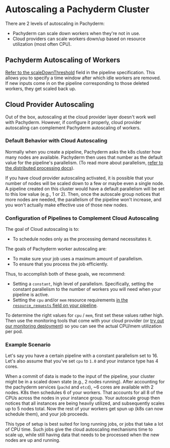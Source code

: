 # Autoscaling a Pachyderm Cluster

There are 2 levels of autoscaling in Pachyderm:

- Pachyderm can scale down workers when they're not in use.
- Cloud providers can scale workers down/up based on resource utilization (most often CPU).

## Pachyderm Autoscaling of Workers

[Refer to the scaleDownThreshold](http://docs.pachyderm.io/en/latest/reference/pipeline_spec.html#scale-down-threshold-optional) field in the pipeline specification. This allows you to specify a time window after which idle workers are removed. If new inputs come in on the pipeline corresponding to those deleted workers, they get scaled back up.

## Cloud Provider Autoscaling

Out of the box, autoscaling at the cloud provider layer doesn't work well with Pachyderm. However, if configure it properly, cloud provider autoscaling can complement Pachyderm autoscaling of workers.

### Default Behavior with Cloud Autoscaling 

Normally when you create a pipeline, Pachyderm asks the k8s cluster how many nodes are available. Pachyderm then uses that number as the default value for the pipeline's parallelism. (To read more about parallelism, [refer to the distributed processing docs](http://docs.pachyderm.io/en/latest/how-tos/distributed_computing.html)).

If you have cloud provider autoscaling activated, it is possible that your number of nodes will be scaled down to a few or maybe even a single node.  A pipeline created on this cluster would have a default parallelism will be set to this low value (e.g., 1 or 2). Then, once the autoscale group notices that more nodes are needed, the parallelism of the pipeline won't increase, and you won't actually make effective use of those new nodes.

### Configuration of Pipelines to Complement Cloud Autoscaling

The goal of Cloud autoscaling is to:

- To schedule nodes only as the processing demand necessitates it.

The goals of Pachyderm worker autoscaling are:

- To make sure your job uses a maximum amount of parallelism.
- To ensure that you process the job efficiently.

Thus, to accomplish both of these goals, we recommend:

- Setting a `constant`, high level of parallelism.  Specifically, setting the constant parallelism to the number of workers you will need when your pipeline is active.
- Setting the `cpu` and/or `mem` resource requirements [in the `resource_requests` field on your pipeline](http://docs.pachyderm.io/en/latest/reference/pipeline_spec.html#resource-requests-optional). 

To determine the right values for `cpu` / `mem`, first set these values rather high.  Then use the monitoring tools that come with your cloud provider (or [try out our monitoring deployment](https://github.com/pachyderm/pachyderm/blob/master/Makefile#L330)) so you can see the actual CPU/mem utilization per pod.

### Example Scenario 

Let's say you have a certain pipeline with a constant parallelism set to 16.  Let's also assume that you've set `cpu` to `1.0` and your instance type has 4 cores.

When a commit of data is made to the input of the pipeline, your cluster might be in a scaled down state (e.g., 2 nodes running). After accounting for the pachyderm services (`pachd` and `etcd`), ~6 cores are available with 2 nodes. K8s then schedules 6 of your workers. That accounts for all 8 of the CPUs across the nodes in your instance group. Your autoscale group then notices that all instances are being heavily utilized, and subsequently scales up to 5 nodes total. Now the rest of your workers get spun up (k8s can now schedule them), and your job proceeds.

This type of setup is best suited for long running jobs, or jobs that take a lot of CPU time. Such jobs give the cloud autoscaling mechanisms time to scale up, while still having data that needs to be processed when the new nodes are up and running.
